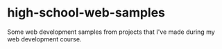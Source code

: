 # high-school-web-samples
Some web development samples from projects that I've made during my web development course.

